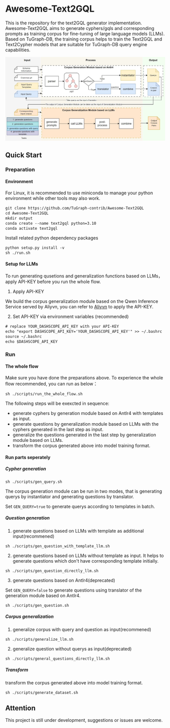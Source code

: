 # Awesome-Text2GQL

This is the repository for the text2GQL generator implementation. Awesome-Text2GQL aims to generate cyphers/gqls and corresponding prompts as training corpus for fine-tuning of large language models (LLMs). Based on TuGraph-DB, the training corpus helps to train the Text2GQL and Text2Cypher models that are suitable for TuGraph-DB query engine capabilities.

![image](./images/overview.jpg)


## Quick Start

### Preparation

#### Environment

For Linux, it is recommended to use miniconda to manage your python environment while other tools may also work.

```
git clone https://github.com/TuGraph-contrib/Awesome-Text2GQL
cd Awesome-Text2GQL
mkdir output
conda create --name text2gql python=3.10 
conda activate text2gql
```

Install related python dependency packages

```
python setup.py install -v
sh ./run.sh
```

#### Setup for LLMs

To run generating qusetions and generalization functions based on LLMs，apply API-KEY before you run the whole flow.

1. Apply API-KEY

We build the corpus generalization module based on the Qwen Inference Service served by Aliyvn, you can refer to [Aliyvn](https://help.aliyun.com/zh/dashscope/create-and-authorize-a-ram-user?spm=a2c4g.11186623.0.0.4a514bb0RnwdnK) to apply the API-KEY.

2. Set API-KEY via environment variables (recommended)

```
# replace YOUR_DASHSCOPE_API_KEY with your API-KEY
echo "export DASHSCOPE_API_KEY='YOUR_DASHSCOPE_API_KEY'" >> ~/.bashrc
source ~/.bashrc
echo $DASHSCOPE_API_KEY
```

### Run

#### The whole flow

Make sure you have done the preparations above. To experience the whole flow recommended, you can run as below：

```
sh ./scripts/run_the_whole_flow.sh
```

The following steps will be exexcted in sequence:

- generate cyphers by generation module based on Antlr4 with templates as input.
- generate questions by generalization module based on LLMs with the cyphers generated in the last step as input.
- generalize the questions generated in the last step by generalization module based on LLMs.
- transform the corpus generated above into model training format.

#### Run parts seperately

##### Cypher generation

```
sh ./scripts/gen_query.sh
```

The corpus generation module can be run in two modes, that is generating querys by instantiator and generating questions by translator.

Set `GEN_QUERY=true` to generate querys according to templates in batch.

##### Question generation

1. generate questions based on LLMs with template as additional input(recommened)

```
sh ./scripts/gen_question_with_template_llm.sh
```

2. generate questions based on LLMs without template as input. It helps to generate questions which don't have corresponding template initially.

```
sh ./scripts/gen_question_directly_llm.sh
```

3. generate questions based on Antlr4(deprecated)

Set `GEN_QUERY=false`  to generate questions using translator of the generation module based on Antlr4.

```
sh ./scripts/gen_question.sh
```

##### Corpus generalization

1. generalize corpus with query and question as input(recommened)

```
sh ./scripts/generalize_llm.sh
```

2. generalize question without querys as input(deprecated)

```
sh ./scripts/general_questions_directly_llm.sh
```

##### Transform

transform the corpus generated above into model training format.

```
sh ./scripts/generate_dataset.sh
```


## Attention

This project is still under development, suggestions or issues are welcome.